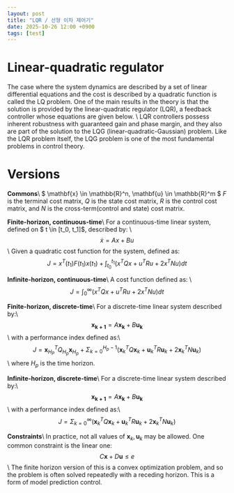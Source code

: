 ```yaml
---
layout: post
title: "LQR / 선형 이차 제어기"
date: 2025-10-26 12:00 +0900
tags: [test]
---
```

Linear-quadratic regulator
===
The case where the system dynamics are described by a set of linear differential equations and the cost is described by a quadratic function is called the LQ problem. One of the main results in the theory is that the solution is provided by the linear-quadratic regulator (LQR), a feedback controller whose equations are given below. \\
LQR controllers possess inherent robustness with guaranteed gain and phase margin, and they also are part of the solution to the LQG (linear-quadratic-Gaussian) problem. Like the LQR problem itself, the LQG problem is one of the most fundamental problems in control theory.

Versions
===
**Commons**\\
$ \mathbf{x} \in \mathbb{R}^n, \mathbf{u} \in \mathbb{R}^m $
$F$ is the terminal cost matrix, $Q$ is the state cost matrix, $R$ is the control cost matrix, and $N$ is the cross-term(control and state) cost matrix.

**Finite-horizon, continuous-time**\\
For a continuous-time linear system, defined on $ t \in [t_0, t_1]$, described by: \\
$$
\dot{x} = Ax + Bu
$$ \\
Given a quadratic cost function for the system, defined as:
$$
J = x^{T}(t_1)F(t_1)x(t_1) + \int^{t_1}_{t_0} (x^{T}Qx + u^{T}Ru + 2x^{T}Nu) dt
$$

**Infinite-horizon, continuous-time**\\
A cost function defined as: \\
$$
J = \int^{\infty}_{0} (x^{T}Qx + u^{T}Ru + 2x^{T}Nu) dt
$$

**Finite-horizon, discrete-time**\\
For a discrete-time linear system described by:\\
$$
\mathbf{x_{k+1}} = A \mathbf{x_k} + B \mathbf{u_k}
$$\\
with a performance index defined as:\\
$$
J = \mathbf{x}^{T}_{H_{P}} Q_{H_{p}} \mathbf{x}_{H_{p}} + \Sigma^{H_{p}-1}_{k=0} (\mathbf{x}^T_k Q \mathbf{x}_k + \mathbf{u}^T_k R \mathbf{u}_k+2 \mathbf{x}^T_k N \mathbf{u}_k)
$$  \\
where $H_p$ is the time horizon.

**Infinite-horizon, discrete-time**\\
For a discrete-time linear system described by:\\
$$
\mathbf{x_{k+1}} = A \mathbf{x_k} + B \mathbf{u_k}
$$\\
with a performance index defined as:\\
$$
J = \Sigma^{\infty}_{k=0} (\mathbf{x}^T_k Q \mathbf{x}_k + \mathbf{u}^T_k R \mathbf{u}_k+2 \mathbf{x}^T_k N \mathbf{u}_k)
$$

**Constraints**\\
In practice, not all values of $\mathbf{x}_k, \mathbf{u}_k$ may be allowed. One common constraint is the linear one:
$$
C \mathbf{x} + D \mathbf{u} \leq e
$$ \\
The finite horizon version of this is a convex optimization problem, and so the problem is often solved repeatedly with a receding horizon. This is a form of model prediction control.

